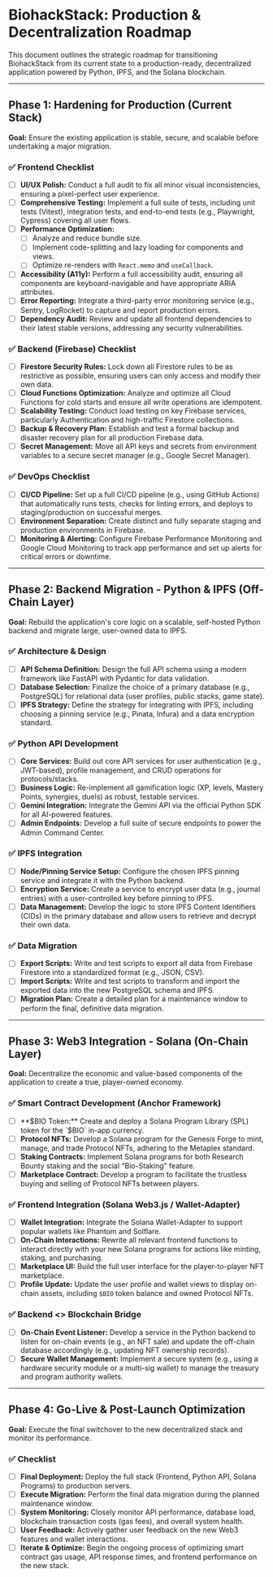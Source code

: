# BiohackStack: Production & Decentralization Roadmap

This document outlines the strategic roadmap for transitioning BiohackStack from its current state to a production-ready, decentralized application powered by Python, IPFS, and the Solana blockchain.

---

## Phase 1: Hardening for Production (Current Stack)

**Goal:** Ensure the existing application is stable, secure, and scalable before undertaking a major migration.

### ✅ Frontend Checklist
- [ ] **UI/UX Polish:** Conduct a full audit to fix all minor visual inconsistencies, ensuring a pixel-perfect user experience.
- [ ] **Comprehensive Testing:** Implement a full suite of tests, including unit tests (Vitest), integration tests, and end-to-end tests (e.g., Playwright, Cypress) covering all user flows.
- [ ] **Performance Optimization:**
    - [ ] Analyze and reduce bundle size.
    - [ ] Implement code-splitting and lazy loading for components and views.
    - [ ] Optimize re-renders with `React.memo` and `useCallback`.
- [ ] **Accessibility (A11y):** Perform a full accessibility audit, ensuring all components are keyboard-navigable and have appropriate ARIA attributes.
- [ ] **Error Reporting:** Integrate a third-party error monitoring service (e.g., Sentry, LogRocket) to capture and report production errors.
- [ ] **Dependency Audit:** Review and update all frontend dependencies to their latest stable versions, addressing any security vulnerabilities.

### ✅ Backend (Firebase) Checklist
- [ ] **Firestore Security Rules:** Lock down all Firestore rules to be as restrictive as possible, ensuring users can only access and modify their own data.
- [ ] **Cloud Functions Optimization:** Analyze and optimize all Cloud Functions for cold starts and ensure all write operations are idempotent.
- [ ] **Scalability Testing:** Conduct load testing on key Firebase services, particularly Authentication and high-traffic Firestore collections.
- [ ] **Backup & Recovery Plan:** Establish and test a formal backup and disaster recovery plan for all production Firebase data.
- [ ] **Secret Management:** Move all API keys and secrets from environment variables to a secure secret manager (e.g., Google Secret Manager).

### ✅ DevOps Checklist
- [ ] **CI/CD Pipeline:** Set up a full CI/CD pipeline (e.g., using GitHub Actions) that automatically runs tests, checks for linting errors, and deploys to staging/production on successful merges.
- [ ] **Environment Separation:** Create distinct and fully separate staging and production environments in Firebase.
- [ ] **Monitoring & Alerting:** Configure Firebase Performance Monitoring and Google Cloud Monitoring to track app performance and set up alerts for critical errors or downtime.

---

## Phase 2: Backend Migration - Python & IPFS (Off-Chain Layer)

**Goal:** Rebuild the application's core logic on a scalable, self-hosted Python backend and migrate large, user-owned data to IPFS.

### ✅ Architecture & Design
- [ ] **API Schema Definition:** Design the full API schema using a modern framework like FastAPI with Pydantic for data validation.
- [ ] **Database Selection:** Finalize the choice of a primary database (e.g., PostgreSQL) for relational data (user profiles, public stacks, game state).
- [ ] **IPFS Strategy:** Define the strategy for integrating with IPFS, including choosing a pinning service (e.g., Pinata, Infura) and a data encryption standard.

### ✅ Python API Development
- [ ] **Core Services:** Build out core API services for user authentication (e.g., JWT-based), profile management, and CRUD operations for protocols/stacks.
- [ ] **Business Logic:** Re-implement all gamification logic (XP, levels, Mastery Points, synergies, duels) as robust, testable services.
- [ ] **Gemini Integration:** Integrate the Gemini API via the official Python SDK for all AI-powered features.
- [ ] **Admin Endpoints:** Develop a full suite of secure endpoints to power the Admin Command Center.

### ✅ IPFS Integration
- [ ] **Node/Pinning Service Setup:** Configure the chosen IPFS pinning service and integrate it with the Python backend.
- [ ] **Encryption Service:** Create a service to encrypt user data (e.g., journal entries) with a user-controlled key before pinning to IPFS.
- [ ] **Data Management:** Develop the logic to store IPFS Content Identifiers (CIDs) in the primary database and allow users to retrieve and decrypt their own data.

### ✅ Data Migration
- [ ] **Export Scripts:** Write and test scripts to export all data from Firebase Firestore into a standardized format (e.g., JSON, CSV).
- [ ] **Import Scripts:** Write and test scripts to transform and import the exported data into the new PostgreSQL schema and IPFS.
- [ ] **Migration Plan:** Create a detailed plan for a maintenance window to perform the final, definitive data migration.

---

## Phase 3: Web3 Integration - Solana (On-Chain Layer)

**Goal:** Decentralize the economic and value-based components of the application to create a true, player-owned economy.

### ✅ Smart Contract Development (Anchor Framework)
- [ ] **$BIO Token:** Create and deploy a Solana Program Library (SPL) token for the `$BIO` in-app currency.
- [ ] **Protocol NFTs:** Develop a Solana program for the Genesis Forge to mint, manage, and trade Protocol NFTs, adhering to the Metaplex standard.
- [ ] **Staking Contracts:** Implement Solana programs for both Research Bounty staking and the social "Bio-Staking" feature.
- [ ] **Marketplace Contract:** Develop a program to facilitate the trustless buying and selling of Protocol NFTs between players.

### ✅ Frontend Integration (Solana Web3.js / Wallet-Adapter)
- [ ] **Wallet Integration:** Integrate the Solana Wallet-Adapter to support popular wallets like Phantom and Solflare.
- [ ] **On-Chain Interactions:** Rewrite all relevant frontend functions to interact directly with your new Solana programs for actions like minting, staking, and purchasing.
- [ ] **Marketplace UI:** Build the full user interface for the player-to-player NFT marketplace.
- [ ] **Profile Update:** Update the user profile and wallet views to display on-chain assets, including `$BIO` token balance and owned Protocol NFTs.

### ✅ Backend <> Blockchain Bridge
- [ ] **On-Chain Event Listener:** Develop a service in the Python backend to listen for on-chain events (e.g., an NFT sale) and update the off-chain database accordingly (e.g., updating NFT ownership records).
- [ ] **Secure Wallet Management:** Implement a secure system (e.g., using a hardware security module or a multi-sig wallet) to manage the treasury and program authority wallets.

---

## Phase 4: Go-Live & Post-Launch Optimization

**Goal:** Execute the final switchover to the new decentralized stack and monitor its performance.

### ✅ Checklist
- [ ] **Final Deployment:** Deploy the full stack (Frontend, Python API, Solana Programs) to production servers.
- [ ] **Execute Migration:** Perform the final data migration during the planned maintenance window.
- [ ] **System Monitoring:** Closely monitor API performance, database load, blockchain transaction costs (gas fees), and overall system health.
- [ ] **User Feedback:** Actively gather user feedback on the new Web3 features and wallet interactions.
- [ ] **Iterate & Optimize:** Begin the ongoing process of optimizing smart contract gas usage, API response times, and frontend performance on the new stack.
